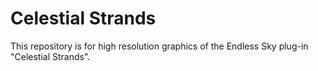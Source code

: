 # Celestial Strands
This repository is for high resolution graphics of the Endless Sky plug-in "Celestial Strands".
